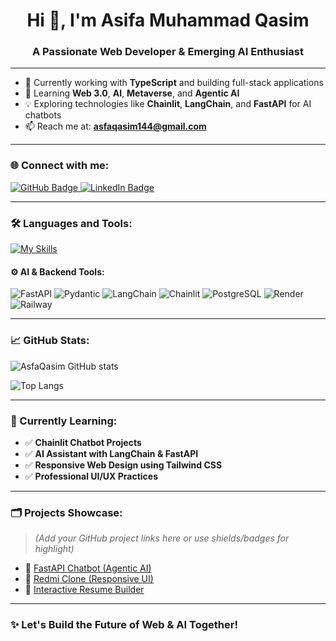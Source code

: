 <h1 align="center">Hi 👋, I'm Asifa Muhammad Qasim</h1>
<h3 align="center">A Passionate Web Developer & Emerging AI Enthusiast</h3>

---

- 🔭 Currently working with **TypeScript** and building full-stack applications  
- 🌱 Learning **Web 3.0**, **AI**, **Metaverse**, and **Agentic AI**  
- 💡 Exploring technologies like **Chainlit**, **LangChain**, and **FastAPI** for AI chatbots  
- 📫 Reach me at: **asfaqasim144@gmail.com**

---

### 🌐 Connect with me:

<div id="badges">
  <a href="https://github.com/AsfaQasim" target="_blank">
    <img src="https://img.shields.io/badge/GitHub-100000?style=for-the-badge&logo=github&logoColor=white" alt="GitHub Badge"/>
  </a>
  <a href="https://www.linkedin.com/in/asifa-muhammad-qasim-006120305/" target="_blank">
    <img src="https://img.shields.io/badge/LinkedIn-0077B5?style=for-the-badge&logo=linkedin&logoColor=white" alt="LinkedIn Badge"/>
  </a>
</div>

---

### 🛠️ Languages and Tools:

[![My Skills](https://skillicons.dev/icons?i=html,css,tailwind,js,ts,react,nextjs,nodejs,py,git,github,vscode,figma)](https://skillicons.dev)

#### ⚙️ AI & Backend Tools:

![FastAPI](https://img.shields.io/badge/FastAPI-005571?style=for-the-badge&logo=fastapi&logoColor=white)
![Pydantic](https://img.shields.io/badge/Pydantic-3178C6?style=for-the-badge&logo=python&logoColor=white)
![LangChain](https://img.shields.io/badge/LangChain-blue?style=for-the-badge)
![Chainlit](https://img.shields.io/badge/Chainlit-3C3C3C?style=for-the-badge&logo=python&logoColor=white)
![PostgreSQL](https://img.shields.io/badge/PostgreSQL-336791?style=for-the-badge&logo=postgresql&logoColor=white)
![Render](https://img.shields.io/badge/Render-00979D?style=for-the-badge&logo=render&logoColor=white)
![Railway](https://img.shields.io/badge/Railway-000000?style=for-the-badge&logo=railway&logoColor=white)

---

### 📈 GitHub Stats:

![AsfaQasim GitHub stats](https://github-readme-stats.vercel.app/api?username=AsfaQasim&show_icons=true&theme=dark&hide_border=true)

![Top Langs](https://github-readme-stats.vercel.app/api/top-langs/?username=AsfaQasim&layout=compact&theme=dark&hide_border=true)

---

### 🧠 Currently Learning:

- ✅ **Chainlit Chatbot Projects**
- ✅ **AI Assistant with LangChain & FastAPI**
- ✅ **Responsive Web Design using Tailwind CSS**
- ✅ **Professional UI/UX Practices**

---

### 🗂️ Projects Showcase:
> *(Add your GitHub project links here or use shields/badges for highlight)*

- 🔹 [FastAPI Chatbot (Agentic AI)](https://github.com/AsfaQasim/your-fastapi-chatbot-repo)
- 🔹 [Redmi Clone (Responsive UI)](https://github.com/AsfaQasim/redmi-clone)
- 🔹 [Interactive Resume Builder](https://github.com/AsfaQasim/resume-builder)

---

### ✨ Let's Build the Future of Web & AI Together!


